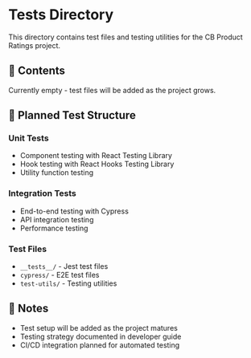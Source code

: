# Tests Directory

This directory contains test files and testing utilities for the CB Product Ratings project.

## 📁 Contents

Currently empty - test files will be added as the project grows.

## 🧪 Planned Test Structure

### Unit Tests
- Component testing with React Testing Library
- Hook testing with React Hooks Testing Library
- Utility function testing

### Integration Tests
- End-to-end testing with Cypress
- API integration testing
- Performance testing

### Test Files
- `__tests__/` - Jest test files
- `cypress/` - E2E test files
- `test-utils/` - Testing utilities

## 📝 Notes

- Test setup will be added as the project matures
- Testing strategy documented in developer guide
- CI/CD integration planned for automated testing

